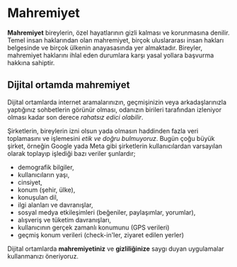 <!-- NOTLAR 
 - Bu sayfa bilgi içerikli makaleden oluşmaktadır.
 - Bu içeriğe eklenmesi gereken şeyler olduğu düşünülmektedir. https://github.com/GuvendeKal/guvendekal.org/issues/28 buradan bakabilirsiniz.
 - İçerik kuralları ve ekleme yapmak sayfalarını ziyaret edebilirsiniz -->

# Mahremiyet

**Mahremiyet** bireylerin, özel hayatlarının gizli kalması ve korunmasına denilir. Temel insan haklarından olan mahremiyet, birçok uluslararası insan hakları belgesinde ve birçok ülkenin anayasasında yer almaktadır. Bireyler, mahremiyet haklarını ihlal eden durumlara karşı yasal yollara başvurma hakkına sahiptir.

## Dijital ortamda mahremiyet

Dijital ortamlarda internet aramalarınızın, geçmişinizin veya arkadaşlarınızla yaptığınız sohbetlerin görünür olması, odanızın birileri tarafından izleniyor olması kadar son derece *rahatsız edici olabilir*.

Şirketlerin, bireylerin izni olsun yada olmasın haddinden fazla veri toplamasını ve işlemesini *etik ve doğru bulmuyoruz*. Bugün çoğu büyük şirket, örneğin Google yada Meta gibi şirketlerin kullanıcılardan varsayılan olarak toplayıp işlediği bazı veriler şunlardır;

* demografik bilgiler, 
* kullanıcıların yaşı, 
* cinsiyet, 
* konum (şehir, ülke), 
* konuşulan dil, 
* ilgi alanları ve davranışlar, 
* sosyal medya etkileşimleri (beğeniler, paylaşımlar, yorumlar), 
* alışveriş ve tüketim davranışları, 
* kullanıcının gerçek zamanlı konumunu (GPS verileri)
* geçmiş konum verileri (check-in'ler, ziyaret edilen yerler)

Dijital ortamlarda **mahremiyetiniz** ve **gizliliğinize** saygı duyan uygulamalar kullanmanızı öneriyoruz.
